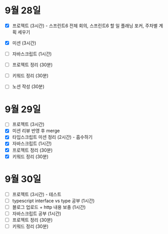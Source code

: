 # 9월 28일

- [x] 프로젝트 (3시간) - 스프린트6 전체 회의, 스프린트6 할 일 플래닝 포커, 주차별 계획 세우기
- [x] 미션 (3시간)
- [ ] 자바스크립트 (1시간)
- [ ] 프로젝트 정리 (30분)
- [ ] 키워드 정리 (30분)
- [ ] 노션 작성 (30분)


# 9월 29일

- [ ] 프로젝트 (3시간)
- [x] 미션 리뷰 반영 후 merge
- [x] 타입스크립트 미션 정리 (2시간) - 흡수하기
- [x] 자바스크립트 (1시간)
- [x] 프로젝트 정리 (30분)
- [x] 키워드 정리 (30분)

# 9월 30일

- [ ] 프로젝트 (3시간) - 테스트
- [ ] typescript interface vs type 공부 (1시간)
- [ ] 블로그 업로드 + http 내용 보충 (1시간)
- [ ] 자바스크립트 공부 (1시간)
- [ ] 프로젝트 정리 (30분)
- [ ] 키워드 정리 (30분)
